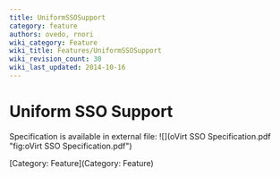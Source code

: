 ```yaml
---
title: UniformSSOSupport
category: feature
authors: ovedo, rnori
wiki_category: Feature
wiki_title: Features/UniformSSOSupport
wiki_revision_count: 30
wiki_last_updated: 2014-10-16
---
```


# Uniform SSO Support

Specification is available in external file: ![](oVirt SSO Specification.pdf "fig:oVirt SSO Specification.pdf")

[Category: Feature](Category: Feature)
